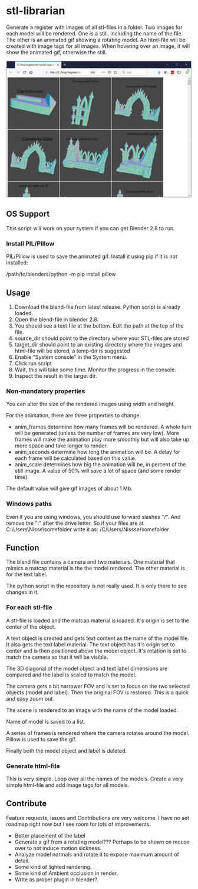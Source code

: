 # stl-librarian
Generate a register with images of all stl-files in a folder. Two images for each model will be rendered. One is a still, including the name of the file. The other is an animated gif showing a rotating model. An html-file will be created with image tags for all images.
When hovering over an image, it will show the animated gif, otherwise the still.

![Register example](screenshot.png)

## OS Support

This script will work on your system if you can get Blender 2.8 to run.

### Install PIL/Pillow

PIL/Pillow is used to save the animated gif. Install it using pip if it is not installed:

/path/to/blenders/python -m pip install pillow

## Usage

1. Download the blend-file from latest release. Python script is already loaded.
1. Open the blend-file in blender 2.8.
1. You should see a text file at the bottom. Edit the path at the top of the file.
1. source_dir should point to the directory where your STL-files are stored
1. target_dir should point to an existing directory where the images and html-file will be stored, a temp-dir is suggested
1. Enable "System console" in the System menu. 
1. Click run script
1. Wait, this will take some time. Monitor the progress in the console.
1. Inspect the result in the target dir.

### Non-mandatory properties

You can alter the size of the rendered images using width and height.

For the animation, there are three properties to change. 
 * anim_frames determine how many frames will be rendered. A whole turn will be generated (unless the number of frames are very low). More frames will make the animation play more smoothly but will also take up more space and take longer to render.
 * anim_seconds determine how long the animation will be. A delay for each frame will be calculated based on this value.
 * anim_scale determines how big the animation will be, in percent of the still image. A value of 50% will save a lot of space (and some render time).
 
The default value will give gif images of about 1 Mb.

### Windows paths

Even if you are using windows, you should use forward slashes "/". And remove the ":" after the drive letter.
So if your files are at C:\Users\Nisse\somefolder write it as: /C/Users/Nissse/somefolder

## Function

The blend file contains a camera and two materials. One material that mimics a matcap material is the the model rendered.
The other material is for the text label.

The python script in the repository is not really used. It is only there to see changes in it.

### For each stl-file

A stl-file is loaded and the matcap material is loaded. It's origin is set to the center of the object.

A text object is created and gets text content as the name of the model file. It also gets the text label material.
The text object has it's origin set to center and is then positioned above the model object. It's rotation is set to match the camera so that it will be visible.

The 3D diagonal of the model object and text label dimensions are compared and the label is scaled to match the model.

The camera gets a bit narrower FOV and is set to focus on the two selected objects (model and label). Then the original FOV is restored. This is a quick and easy zoom out.

The scene is rendered to an image with the name of the model loaded.

Name of model is saved to a list.

A series of frames is rendered where the camera rotates around the model. Pillow is used to save the gif.

Finally both the model object and label is deleted.

### Generate html-file

This is very simple. Loop over all the names of the models. Create a very simple html-file and add image tags for all models.

## Contribute

Feature requests, issues and Contributions are very welcome. I have no set roadmap right now but I see room for lots of improvements.

* Better placement of the label
* Generate a gif from a rotating model??? Perhaps to be shown on mouse over to not induce motion sickness.
* Analyze model normals and rotate it to expose maximum amount of detail.
* Some kind of lighted rendering.
* Some kind of Ambient occlusion in render.
* Write as proper plugin in blender?
